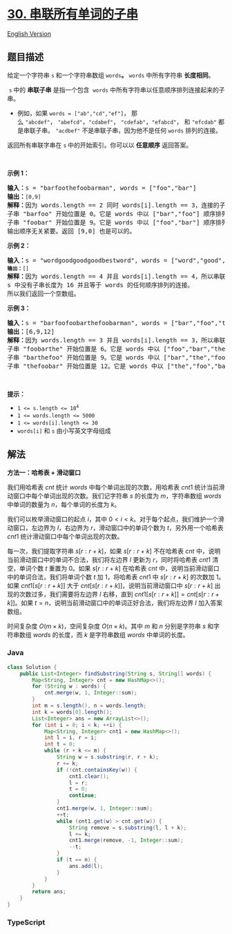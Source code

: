 # [30. 串联所有单词的子串](https://leetcode.cn/problems/substring-with-concatenation-of-all-words)

[English Version](/solution/0000-0099/0030.Substring%20with%20Concatenation%20of%20All%20Words/README_EN.md)

## 题目描述

<!-- 这里写题目描述 -->

<p>给定一个字符串&nbsp;<code>s</code><strong>&nbsp;</strong>和一个字符串数组&nbsp;<code>words</code><strong>。</strong>&nbsp;<code>words</code>&nbsp;中所有字符串 <strong>长度相同</strong>。</p>

<p>&nbsp;<code>s</code><strong>&nbsp;</strong>中的 <strong>串联子串</strong> 是指一个包含&nbsp;&nbsp;<code>words</code>&nbsp;中所有字符串以任意顺序排列连接起来的子串。</p>

<ul>
	<li>例如，如果&nbsp;<code>words = ["ab","cd","ef"]</code>， 那么&nbsp;<code>"abcdef"</code>，&nbsp;<code>"abefcd"</code>，<code>"cdabef"</code>，&nbsp;<code>"cdefab"</code>，<code>"efabcd"</code>， 和&nbsp;<code>"efcdab"</code> 都是串联子串。&nbsp;<code>"acdbef"</code> 不是串联子串，因为他不是任何&nbsp;<code>words</code>&nbsp;排列的连接。</li>
</ul>

<p>返回所有串联字串在&nbsp;<code>s</code><strong>&nbsp;</strong>中的开始索引。你可以以 <strong>任意顺序</strong> 返回答案。</p>

<p>&nbsp;</p>

<p><strong>示例 1：</strong></p>

<pre>
<strong>输入：</strong>s = "barfoothefoobarman", words = ["foo","bar"]
<strong>输出：</strong><code>[0,9]</code>
<strong>解释：</strong>因为 words.length == 2 同时 words[i].length == 3，连接的子字符串的长度必须为 6。
子串 "barfoo" 开始位置是 0。它是 words 中以 ["bar","foo"] 顺序排列的连接。
子串 "foobar" 开始位置是 9。它是 words 中以 ["foo","bar"] 顺序排列的连接。
输出顺序无关紧要。返回 [9,0] 也是可以的。
</pre>

<p><strong>示例 2：</strong></p>

<pre>
<strong>输入：</strong>s = "wordgoodgoodgoodbestword", words = ["word","good","best","word"]
<code><strong>输出：</strong>[]</code>
<strong>解释：</strong>因为<strong> </strong>words.length == 4 并且 words[i].length == 4，所以串联子串的长度必须为 16。
s 中没有子串长度为 16 并且等于 words 的任何顺序排列的连接。
所以我们返回一个空数组。
</pre>

<p><strong>示例 3：</strong></p>

<pre>
<strong>输入：</strong>s = "barfoofoobarthefoobarman", words = ["bar","foo","the"]
<strong>输出：</strong>[6,9,12]
<strong>解释：</strong>因为 words.length == 3 并且 words[i].length == 3，所以串联子串的长度必须为 9。
子串 "foobarthe" 开始位置是 6。它是 words 中以 ["foo","bar","the"] 顺序排列的连接。
子串 "barthefoo" 开始位置是 9。它是 words 中以 ["bar","the","foo"] 顺序排列的连接。
子串 "thefoobar" 开始位置是 12。它是 words 中以 ["the","foo","bar"] 顺序排列的连接。</pre>

<p>&nbsp;</p>

<p><strong>提示：</strong></p>

<ul>
	<li><code>1 &lt;= s.length &lt;= 10<sup>4</sup></code></li>
	<li><code>1 &lt;= words.length &lt;= 5000</code></li>
	<li><code>1 &lt;= words[i].length &lt;= 30</code></li>
	<li><code>words[i]</code>&nbsp;和&nbsp;<code>s</code> 由小写英文字母组成</li>
</ul>

## 解法

**方法一：哈希表 + 滑动窗口**

我们用哈希表 $cnt$ 统计 $words$ 中每个单词出现的次数，用哈希表 $cnt1$ 统计当前滑动窗口中每个单词出现的次数。我们记字符串 $s$ 的长度为 $m$，字符串数组 $words$ 中单词的数量为 $n$，每个单词的长度为 $k$。

我们可以枚举滑动窗口的起点 $i$，其中 $0 \lt i \lt k$。对于每个起点，我们维护一个滑动窗口，左边界为 $l$，右边界为 $r$，滑动窗口中的单词个数为 $t$，另外用一个哈希表 $cnt1$ 统计滑动窗口中每个单词出现的次数。

每一次，我们提取字符串 $s[r:r+k]$，如果 $s[r:r+k]$ 不在哈希表 $cnt$ 中，说明当前滑动窗口中的单词不合法，我们将左边界 $l$ 更新为 $r$，同时将哈希表 $cnt1$ 清空，单词个数 $t$ 重置为 0。如果 $s[r:r+k]$ 在哈希表 $cnt$ 中，说明当前滑动窗口中的单词合法，我们将单词个数 $t$ 加 1，将哈希表 $cnt1$ 中 $s[r:r+k]$ 的次数加 1。如果 $cnt1[s[r:r+k]]$ 大于 $cnt[s[r:r+k]]$，说明当前滑动窗口中 $s[r:r+k]$ 出现的次数过多，我们需要将左边界 $l$ 右移，直到 $cnt1[s[r:r+k]] = cnt[s[r:r+k]]$。如果 $t = n$，说明当前滑动窗口中的单词正好合法，我们将左边界 $l$ 加入答案数组。

时间复杂度 $O(m \times k)$，空间复杂度 $O(n \times k)$。其中 $m$ 和 $n$ 分别是字符串 $s$ 和字符串数组 $words$ 的长度，而 $k$ 是字符串数组 $words$ 中单词的长度。

### **Java**

```java
class Solution {
    public List<Integer> findSubstring(String s, String[] words) {
        Map<String, Integer> cnt = new HashMap<>();
        for (String w : words) {
            cnt.merge(w, 1, Integer::sum);
        }
        int m = s.length(), n = words.length;
        int k = words[0].length();
        List<Integer> ans = new ArrayList<>();
        for (int i = 0; i < k; ++i) {
            Map<String, Integer> cnt1 = new HashMap<>();
            int l = i, r = i;
            int t = 0;
            while (r + k <= m) {
                String w = s.substring(r, r + k);
                r += k;
                if (!cnt.containsKey(w)) {
                    cnt1.clear();
                    l = r;
                    t = 0;
                    continue;
                }
                cnt1.merge(w, 1, Integer::sum);
                ++t;
                while (cnt1.get(w) > cnt.get(w)) {
                    String remove = s.substring(l, l + k);
                    l += k;
                    cnt1.merge(remove, -1, Integer::sum);
                    --t;
                }
                if (t == n) {
                    ans.add(l);
                }
            }
        }
        return ans;
    }
}
```

### **TypeScript**
